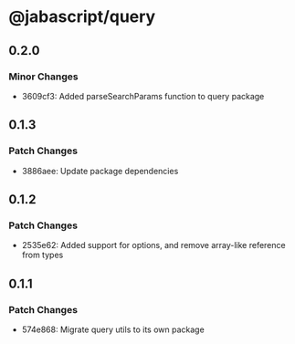 # @jabascript/query

## 0.2.0

### Minor Changes

- 3609cf3: Added parseSearchParams function to query package

## 0.1.3

### Patch Changes

- 3886aee: Update package dependencies

## 0.1.2

### Patch Changes

- 2535e62: Added support for options, and remove array-like reference from types

## 0.1.1

### Patch Changes

- 574e868: Migrate query utils to its own package
